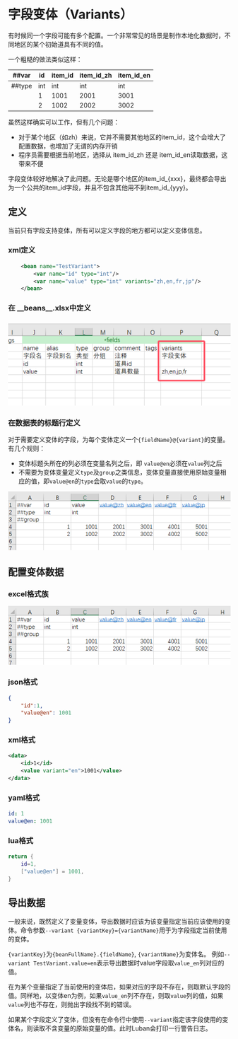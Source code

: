 # 字段变体（Variants）

有时候同一个字段可能有多个配置。一个非常常见的场景是制作本地化数据时，不同地区的某个初始道具有不同的值。

一个粗糙的做法类似这样：

|##var|id|item_id|item_id_zh|item_id_en|
|-|-|-|-|-|
|##type|int|int|int|int|
||1|1001|2001|3001|
||2|1002|2002|3002|

虽然这样确实可以工作，但有几个问题：

- 对于某个地区（如zh）来说，它并不需要其他地区的item_id，这个会增大了配置数据，也增加了无谓的内存开销
- 程序员需要根据当前地区，选择从 item_id_zh 还是 item_id_en读取数据，这带来不便

字段变体较好地解决了此问题。无论是哪个地区的item_id_{xxx}，最终都会导出为一个公共的item_id字段，并且不包含其他用不到item_id_{yyy}。

## 定义

当前只有字段支持变体，所有可以定义字段的地方都可以定义变体信息。

### xml定义

```xml
    <bean name="TestVariant">
        <var name="id" type="int"/>
        <var name="value" type="int" variants="zh,en,fr,jp"/>
    </bean>
```

### 在 \_\_beans\_\_.xlsx中定义

![variant_beans](/img/variant_beans.jpg)

### 在数据表的标题行定义

对于需要定义变体的字段，为每个变体定义一个`{fieldName}@{variant}`的变量。有几个规则：

- 变体标题头所在的列必须在变量名列之后，即 `value@en`必须在`value`列之后
- 不需要为变体变量定义`type`及`group`之类信息，变体变量直接使用原始变量相应的值，即`value@en`的`type`会取`value`的`type`。

![variant_table_header](/img/variant_table_header.jpg)


## 配置变体数据

### excel格式族


![variant_table_header](/img/variant_table_header.jpg)

### json格式

```json
{
    "id":1,
    "value@en": 1001
}

```

### xml格式

```xml
<data>
    <id>1</id>
    <value variant="en">1001</value>
</data>
```

### yaml格式

```yml
id: 1
value@en: 1001
```

### lua格式

```lua
return {
    id=1,
    ["value@en"] = 1001,
}
```

## 导出数据

一般来说，既然定义了变量变体，导出数据时应该为该变量指定当前应该使用的变体。命令参数`--variant {variantKey}={variantName}`用于为字段指定当前使用的变体。

`{variantKey}`为`{beanFullName}.{fieldName}`, `{variantName}`为变体名。 例如`--variant TestVariant.value=en`表示导出数据时value字段取`value_en`列对应的值。

在为某个变量指定了当前使用的变体后，如果对应的字段不存在，则取默认字段的值。同样地，以变体en为例，如果`value_en`列不存在，则取`value`列的值，如果`value`列也不存在，则抛出字段找不到的错误。

如果某个字段定义了变体，但没有在命令行中使用`--variant`指定该字段使用的变体名，则读取不含变量的原始变量的值。此时Luban会打印一行警告日志。


